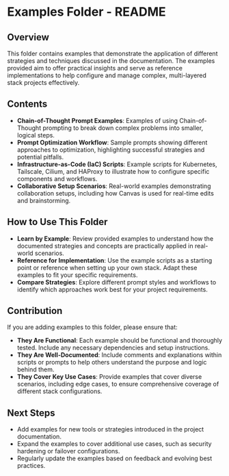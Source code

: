 # Examples Folder - README

## Overview
This folder contains examples that demonstrate the application of different strategies and techniques discussed in the documentation. The examples provided aim to offer practical insights and serve as reference implementations to help configure and manage complex, multi-layered stack projects effectively.

## Contents
- **Chain-of-Thought Prompt Examples**: Examples of using Chain-of-Thought prompting to break down complex problems into smaller, logical steps.
- **Prompt Optimization Workflow**: Sample prompts showing different approaches to optimization, highlighting successful strategies and potential pitfalls.
- **Infrastructure-as-Code (IaC) Scripts**: Example scripts for Kubernetes, Tailscale, Cilium, and HAProxy to illustrate how to configure specific components and workflows.
- **Collaborative Setup Scenarios**: Real-world examples demonstrating collaboration setups, including how Canvas is used for real-time edits and brainstorming.

## How to Use This Folder
- **Learn by Example**: Review provided examples to understand how the documented strategies and concepts are practically applied in real-world scenarios.
- **Reference for Implementation**: Use the example scripts as a starting point or reference when setting up your own stack. Adapt these examples to fit your specific requirements.
- **Compare Strategies**: Explore different prompt styles and workflows to identify which approaches work best for your project requirements.

## Contribution
If you are adding examples to this folder, please ensure that:
- **They Are Functional**: Each example should be functional and thoroughly tested. Include any necessary dependencies and setup instructions.
- **They Are Well-Documented**: Include comments and explanations within scripts or prompts to help others understand the purpose and logic behind them.
- **They Cover Key Use Cases**: Provide examples that cover diverse scenarios, including edge cases, to ensure comprehensive coverage of different stack configurations.

## Next Steps
- Add examples for new tools or strategies introduced in the project documentation.
- Expand the examples to cover additional use cases, such as security hardening or failover configurations.
- Regularly update the examples based on feedback and evolving best practices.

